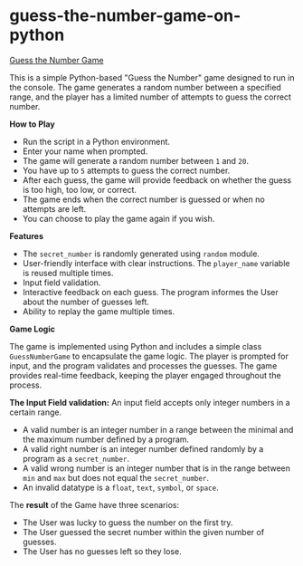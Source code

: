 # guess-the-number-game-on-python

[Guess the Number Game](https://github.com/ansyvan/python_projects/blob/main/guess_number_game.py)

This is a simple Python-based "Guess the Number" game designed to run in the console. The game generates a random number between a specified range, and the player has a limited number of attempts to guess the correct number.

<b>How to Play</b>

- Run the script in a Python environment.
- Enter your name when prompted.
- The game will generate a random number between `1` and `20`.
- You have up to `5` attempts to guess the correct number.
- After each guess, the game will provide feedback on whether the guess is too high, too low, or correct.
- The game ends when the correct number is guessed or when no attempts are left.
- You can choose to play the game again if you wish.

<b>Features</b>

- The `secret_number` is randomly generated using `random` module.
- User-friendly interface with clear instructions. The `player_name` variable is reused multiple times.
- Input field validation.
- Interactive feedback on each guess. The program informes the User about the number of guesses left.
- Ability to replay the game multiple times.

<b>Game Logic</b>

The game is implemented using Python and includes a simple class `GuessNumberGame` to encapsulate the game logic. The player is prompted for input, and the program validates and processes the guesses. The game provides real-time feedback, keeping the player engaged throughout the process.

<b>The Input Field validation:</b> An input field accepts only integer numbers in a certain range.

- A valid number is an integer number in a range between the minimal and the maximum number defined by a program.
- A valid right number is an integer number defined randomly by a program as a `secret_number`.
- A valid wrong number is an integer number that is in the range between `min` and `max` but does not equal the `secret_number`.
- An invalid datatype is a `float`, `text`, `symbol`, or `space`.

The <b>result</b> of the Game have three scenarios:

- The User was lucky to guess the number on the first try.
- The User guessed the secret number within the given number of guesses.
- The User has no guesses left so they lose.
